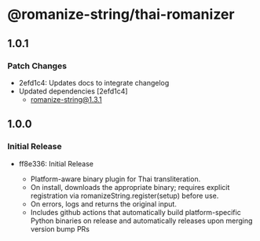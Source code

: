 # @romanize-string/thai-romanizer

## 1.0.1

### Patch Changes

- 2efd1c4: Updates docs to integrate changelog
- Updated dependencies [2efd1c4]
  - romanize-string@1.3.1

## 1.0.0

### Initial Release

- ff8e336: Initial Release

  - Platform-aware binary plugin for Thai transliteration.
  - On install, downloads the appropriate binary; requires explicit registration via romanizeString.register(setup) before use.
  - On errors, logs and returns the original input.
  - Includes github actions that automatically build platform-specific Python binaries on release and automatically releases upon merging version bump PRs
